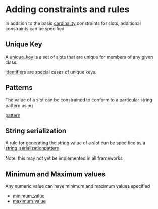 # Adding constraints and rules

In addition to the basic [cardinality](slots) constraints for slots, additional constraints can be specified

## Unique Key

A [unique_key](https://w3id.org/linkml/unique_key) is a set of slots that are unique for members of any given class.

[identifier](https://w3id.org/linkml/identifier)s are special cases of unique keys.

## Patterns

The value of a slot can be constrained to conform to a particular string pattern using

[pattern](https://w3id.org/linkml/pattern)

## String serialization

A rule for generating the string value of a slot can be specified as a [string_serializationpattern](https://w3id.org/linkml/string_serializationpattern)

Note: this may not yet be implemented in all frameworks

## Minimum and Maximum values

Any numeric value can have minimum and maximum values specified

 * [minimum_value](https://w3id.org/linkml/minimum_value)
 * [maximum_value](https://w3id.org/linkml/maximum_value)




